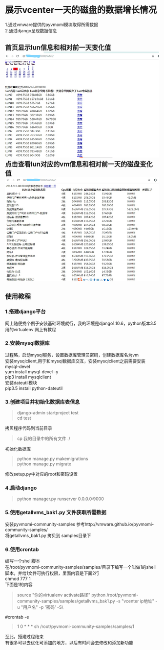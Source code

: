 # 展示vcenter一天的磁盘的数据增长情况
1.通过vmware提供的pyvmomi模块取得所需数据\
2.通过django呈现数据信息

首页显示lun信息和相对前一天变化值\
![image](https://github.com/276622709/show_vm_lun_info/blob/master/1.jpg)
点击查看lun对应的vm信息和相对前一天的磁盘变化值\
![image](https://github.com/276622709/show_vm_lun_info/blob/master/2.jpg)
-------------------------------------------------------------------------
## 使用教程
### 1.搭建django平台
网上随便找个例子安装基础环境就行，我的环境是django1.10.6，python版本3.5 用的virtualenv 网上有教程
### 2.安装mysql数据库
过程略，启动mysql服务，设置数据库管理员密码，创建数据库名为vm\
安装mysqlclient,用于和mysql数据库交互，安装mysqlclient之前需要安装mysql-devel\
yum install mysql-devel -y\
pip3 install mysqlclient\
安装dateutil模块\
pip3.5 install python-dateutil
### 3.创建项目并初始化数据库表信息
> django-admin startproject test\
cd test

拷贝程序代码到当前目录
> cp 我的目录中的所有文件 ./

初始化数据库
> python manage.py makemigrations\
python manage.py migrate

修改setup.py中对应的root和密码设置
### 4.启动django
> python manager.py runserver 0.0.0.0:9000
### 5.使用getallvms_bak1.py 文件获取所需数据
安装pyvmomi-community-samples 参考http://vmware.github.io/pyvmomi-community-samples/ \
将getallvms_bak1.py 拷贝到 samples目录下
### 6.使用crontab
编写一个shell脚本\
在/root/pyvmomi-community-samples/samples/目录下编写一个叫做1的shell脚本，并给1文件可执行权限，里面内容是下面2行\
chmod 777 1\
下面是1的内容

>source "你的virtualenv activate路径"
python /root/pyvmomi-community-samples/samples/getallvms_bak1.py -s "vcenter ip地址" -u "用户名" -p '密码' -S\

#crontab -e
>1 0 * * * sh /root/pyvmomi-community-samples/samples/1

至此，搭建过程结束\
有很多可以去优化可添加的地方，以后有时间会去修改和添加新功能

